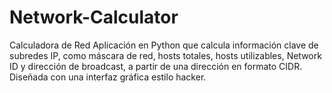 # Network-Calculator
Calculadora de Red
Aplicación en Python que calcula información clave de subredes IP, como máscara de red, hosts totales, hosts utilizables, Network ID y dirección de broadcast, a partir de una dirección en formato CIDR. Diseñada con una interfaz gráfica estilo hacker.
